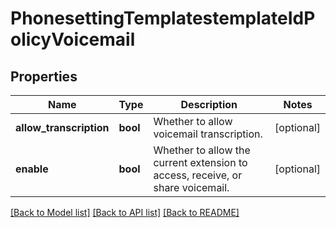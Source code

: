 # PhonesettingTemplatestemplateIdPolicyVoicemail

## Properties
Name | Type | Description | Notes
------------ | ------------- | ------------- | -------------
**allow_transcription** | **bool** | Whether to allow voicemail transcription. | [optional] 
**enable** | **bool** | Whether to allow the current extension to access, receive, or share voicemail. | [optional] 

[[Back to Model list]](../README.md#documentation-for-models) [[Back to API list]](../README.md#documentation-for-api-endpoints) [[Back to README]](../README.md)


